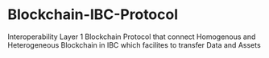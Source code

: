 # Blockchain-IBC-Protocol
Interoperability Layer 1 Blockchain Protocol that connect Homogenous and Heterogeneous Blockchain in IBC which facilites to transfer Data and Assets 
